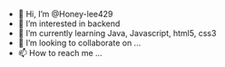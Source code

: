 - 👋 Hi, I’m @Honey-lee429
- 👀 I’m interested in backend
- 🌱 I’m currently learning Java, Javascript, html5, css3
- 💞️ I’m looking to collaborate on ...
- 📫 How to reach me ...

<!---
Honey-lee429/Honey-lee429 is a ✨ special ✨ repository because its `README.md` (this file) appears on your GitHub profile.
You can click the Preview link to take a look at your changes.
--->
